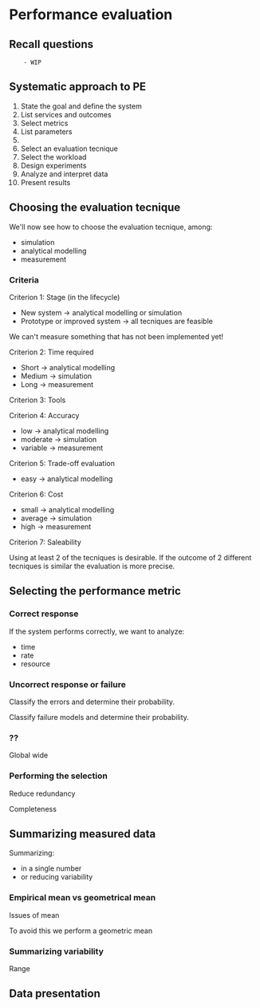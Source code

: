 # Performance evaluation 

## Recall questions
        - WIP

## Systematic approach to PE

1. State the goal and define the system
2. List services and outcomes
3. Select metrics
4. List parameters
5.
6. Select an evaluation tecnique
7. Select the workload
8. Design experiments
9. Analyze and interpret data
10. Present results

## Choosing the evaluation tecnique

We'll now see how to choose the evaluation tecnique, among:
- simulation
- analytical modelling
- measurement

### Criteria

Criterion 1: Stage (in the lifecycle)
- New system $\to$ analytical modelling or simulation
- Prototype or improved system $\to$ all tecniques are feasible

We can't measure something that has not been implemented yet!

Criterion 2: Time required
- Short $\to$ analytical modelling
- Medium $\to$ simulation
- Long $\to$ measurement

Criterion 3: Tools

Criterion 4: Accuracy
- low $\to$ analytical modelling
- moderate $\to$ simulation
- variable $\to$ measurement

Criterion 5: Trade-off evaluation
- easy $\to$ analytical modelling

Criterion 6: Cost
- small $\to$ analytical modelling
- average $\to$ simulation
- high $\to$ measurement

Criterion 7: Saleability

Using at least 2 of the tecniques is desirable. If the outcome of 2 different tecniques
is similar the evaluation is more precise.

## Selecting the performance metric

### Correct response

If the system performs correctly, we want to analyze:
- time
- rate
- resource

### Uncorrect response or failure

Classify the errors and determine their probability.

Classify failure models and determine their probability.

### ??

Global wide

### Performing the selection

Reduce redundancy

Completeness

## Summarizing measured data

Summarizing:
- in a single number
- or reducing variability

### Empirical mean vs geometrical mean

Issues of mean

To avoid this we perform a geometric mean

### Summarizing variability

Range

## Data presentation




